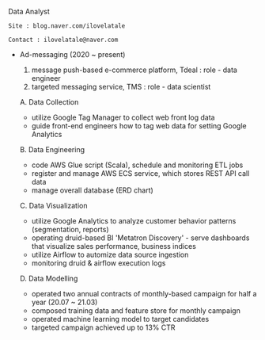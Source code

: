 Data Analyst

    Site : blog.naver.com/ilovelatale

    Contact : ilovelatale@naver.com

- Ad-messaging (2020 ~ present)
    1. message push-based e-commerce platform, Tdeal : role - data engineer
    2. targeted messaging service, TMS : role - data scientist
    
    A. Data Collection
    
    - utilize Google Tag Manager to collect web front log data
    - guide front-end engineers how to tag web data for setting Google Analytics
    
    B. Data Engineering
    
    - code AWS Glue script (Scala), schedule and monitoring ETL jobs
    - register and manage AWS ECS service, which stores REST API call data
    - manage overall database (ERD chart)
    
    C. Data Visualization
    
    - utilize Google Analytics to analyze customer behavior patterns (segmentation, reports)
    - operating druid-based BI 'Metatron Discovery' - serve dashboards that visualize sales performance, business indices
    - utilize Airflow to automize data source ingestion
    - monitoring druid & airflow execution logs
    
    D. Data Modelling
    
    - operated two annual contracts of monthly-based campaign for half a year (20.07 ~ 21.03)
    - composed training data and feature store for monthly campaign
    - operated machine learning model to target candidates
    - targeted campaign achieved up to 13% CTR
